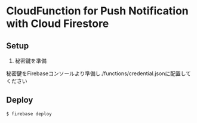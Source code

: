 # CloudFunction for Push Notification with Cloud Firestore

## Setup

1. 秘密鍵を準備

秘密鍵をFirebaseコンソールより準備し./functions/credential.jsonに配置してください

## Deploy

```
$ firebase deploy
```


